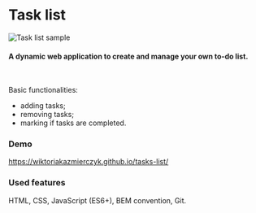 # Task list

![Task list sample](https://i.postimg.cc/nz19J3Xk/animation.gif)

#### A dynamic web application to create and manage your own to-do list.

<br>

Basic functionalities:

- adding tasks;
- removing tasks;
- marking if tasks are completed.

### Demo
https://wiktoriakazmierczyk.github.io/tasks-list/

### Used features
HTML, CSS, JavaScript (ES6+), BEM convention, Git.

